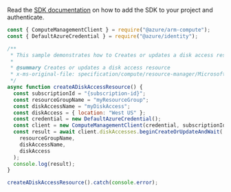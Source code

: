 Read the [SDK documentation](https://github.com/Azure/azure-sdk-for-js/blob/%40azure%2Farm-compute_17.3.1/sdk/compute/arm-compute/README.md) on how to add the SDK to your project and authenticate.

```javascript
const { ComputeManagementClient } = require("@azure/arm-compute");
const { DefaultAzureCredential } = require("@azure/identity");

/**
 * This sample demonstrates how to Creates or updates a disk access resource
 *
 * @summary Creates or updates a disk access resource
 * x-ms-original-file: specification/compute/resource-manager/Microsoft.Compute/stable/2021-12-01/examples/CreateADiskAccess.json
 */
async function createADiskAccessResource() {
  const subscriptionId = "{subscription-id}";
  const resourceGroupName = "myResourceGroup";
  const diskAccessName = "myDiskAccess";
  const diskAccess = { location: "West US" };
  const credential = new DefaultAzureCredential();
  const client = new ComputeManagementClient(credential, subscriptionId);
  const result = await client.diskAccesses.beginCreateOrUpdateAndWait(
    resourceGroupName,
    diskAccessName,
    diskAccess
  );
  console.log(result);
}

createADiskAccessResource().catch(console.error);
```
